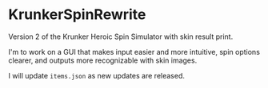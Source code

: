 # KrunkerSpinRewrite
Version 2 of the Krunker Heroic Spin Simulator with skin result print.

I'm to work on a GUI that makes input easier and more intuitive, spin options clearer, and outputs more recognizable with skin images.

I will update `items.json` as new updates are released.
